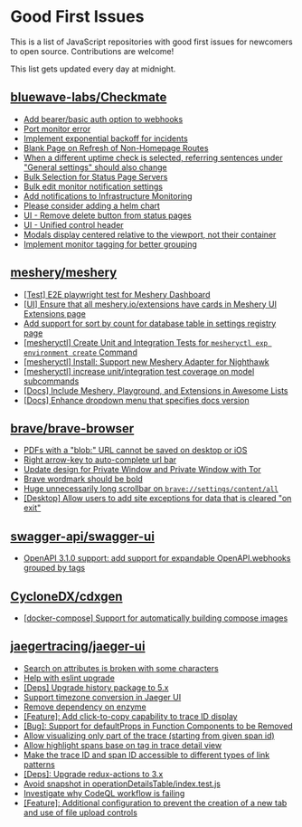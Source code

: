 # Good First Issues

This is a list of JavaScript repositories with good first issues for newcomers to open source. Contributions are welcome!

This list gets updated every day at midnight.

## [bluewave-labs/Checkmate](https://github.com/bluewave-labs/Checkmate)

- [Add bearer/basic auth option to webhooks](https://github.com/bluewave-labs/Checkmate/issues/2369)
- [Port monitor error](https://github.com/bluewave-labs/Checkmate/issues/2365)
- [Implement exponential backoff for incidents](https://github.com/bluewave-labs/Checkmate/issues/2366)
- [Blank Page on Refresh of Non-Homepage Routes](https://github.com/bluewave-labs/Checkmate/issues/2326)
- [When a different uptime check is selected, referring sentences under "General settings" should also change](https://github.com/bluewave-labs/Checkmate/issues/2345)
- [Bulk Selection for Status Page Servers](https://github.com/bluewave-labs/Checkmate/issues/2332)
- [Bulk edit monitor notification settings](https://github.com/bluewave-labs/Checkmate/issues/2320)
- [Add notifications to Infrastructure Monitoring](https://github.com/bluewave-labs/Checkmate/issues/2315)
- [Please consider adding a helm chart](https://github.com/bluewave-labs/Checkmate/issues/1680)
- [UI - Remove delete button from status pages](https://github.com/bluewave-labs/Checkmate/issues/2150)
- [UI - Unified control header](https://github.com/bluewave-labs/Checkmate/issues/2148)
- [Modals display centered relative to the viewport, not their container](https://github.com/bluewave-labs/Checkmate/issues/1705)
- [Implement monitor tagging for better grouping](https://github.com/bluewave-labs/Checkmate/issues/1546)

## [meshery/meshery](https://github.com/meshery/meshery)

- [[Test] E2E playwright test for Meshery Dashboard](https://github.com/meshery/meshery/issues/14565)
- [[UI] Ensure that all meshery.io/extensions have cards in Meshery UI Extensions page](https://github.com/meshery/meshery/issues/13623)
- [Add support for sort by count for database table in settings registry page](https://github.com/meshery/meshery/issues/13958)
- [[mesheryctl] Create Unit and Integration Tests for `mesheryctl exp environment create` Command](https://github.com/meshery/meshery/issues/12138)
- [[mesheryctl] Install: Support new Meshery Adapter for Nighthawk](https://github.com/meshery/meshery/issues/10371)
- [[mesheryctl] increase unit/integration test coverage on model subcommands](https://github.com/meshery/meshery/issues/14042)
- [[Docs] Include Meshery, Playground, and Extensions in Awesome Lists](https://github.com/meshery/meshery/issues/13426)
- [[Docs] Enhance dropdown menu that specifies docs version](https://github.com/meshery/meshery/issues/9227)

## [brave/brave-browser](https://github.com/brave/brave-browser)

- [PDFs with a "blob:" URL cannot be saved on desktop or iOS](https://github.com/brave/brave-browser/issues/46348)
- [Right arrow-key to auto-complete url bar](https://github.com/brave/brave-browser/issues/44927)
- [Update design for Private Window and Private Window with Tor](https://github.com/brave/brave-browser/issues/44909)
- [Brave wordmark should be bold](https://github.com/brave/brave-browser/issues/41637)
- [Huge unnecessarily long scrollbar on `brave://settings/content/all`](https://github.com/brave/brave-browser/issues/44696)
- [[Desktop] Allow users to add site exceptions for data that is cleared "on exit"](https://github.com/brave/brave-browser/issues/10493)

## [swagger-api/swagger-ui](https://github.com/swagger-api/swagger-ui)

- [OpenAPI 3.1.0 support: add support for expandable OpenAPI.webhooks grouped by tags](https://github.com/swagger-api/swagger-ui/issues/8490)

## [CycloneDX/cdxgen](https://github.com/CycloneDX/cdxgen)

- [[docker-compose] Support for automatically building compose images](https://github.com/CycloneDX/cdxgen/issues/1759)

## [jaegertracing/jaeger-ui](https://github.com/jaegertracing/jaeger-ui)

- [Search on attributes is broken with some characters](https://github.com/jaegertracing/jaeger-ui/issues/633)
- [Help with eslint upgrade](https://github.com/jaegertracing/jaeger-ui/issues/2272)
- [[Deps] Upgrade history package to 5.x](https://github.com/jaegertracing/jaeger-ui/issues/2531)
- [Support timezone conversion in Jaeger UI](https://github.com/jaegertracing/jaeger-ui/issues/777)
- [Remove dependency on enzyme](https://github.com/jaegertracing/jaeger-ui/issues/1668)
- [[Feature]: Add click-to-copy capability to trace ID display](https://github.com/jaegertracing/jaeger-ui/issues/2813)
- [[Bug]: Support for defaultProps in Function Components to be Removed](https://github.com/jaegertracing/jaeger-ui/issues/2596)
- [Allow visualizing only part of the trace (starting from given span id)](https://github.com/jaegertracing/jaeger-ui/issues/255)
- [Allow highlight spans base on tag in trace detail view](https://github.com/jaegertracing/jaeger-ui/issues/651)
- [Make the trace ID and span ID accessible to different types of link patterns](https://github.com/jaegertracing/jaeger-ui/issues/578)
- [[Deps]: Upgrade redux-actions to 3.x](https://github.com/jaegertracing/jaeger-ui/issues/1260)
- [Avoid snapshot in operationDetailsTable/index.test.js](https://github.com/jaegertracing/jaeger-ui/issues/2659)
- [Investigate why CodeQL workflow is failing](https://github.com/jaegertracing/jaeger-ui/issues/2649)
- [[Feature]: Additional configuration to prevent the creation of a new tab and use of file upload controls](https://github.com/jaegertracing/jaeger-ui/issues/1211)

